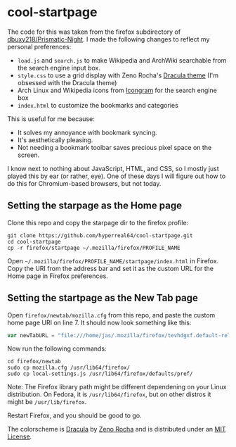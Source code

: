 # cool-startpage

The code for this was taken from the firefox subdirectory of [dbuxy218/Prismatic-Night](https://github.com/dbuxy218/Prismatic-Night). I made the following changes to reflect my personal preferences:
* `load.js` and `search.js` to make Wikipedia and ArchWiki searchable from the search engine input box. 
* `style.css` to use a grid display with Zeno Rocha's [Dracula theme](https://draculatheme.com) (I'm obsessed with the Dracula theme)
* Arch Linux and Wikipedia icons from [Icongram](https://icongr.am/) for the search engine box
* `index.html` to customize the bookmarks and categories

This is useful for me because:
* It solves my annoyance with bookmark syncing.
* It's aesthetically pleasing.
* Not needing a bookmark toolbar saves precious pixel space on the screen.

I know next to nothing about JavaScript, HTML, and CSS, so I mostly just played this by ear (or rather, eye). One of these days I will figure out how to do this for Chromium-based browsers, but not today.

## Setting the starpage as the Home page
Clone this repo and copy the starpage dir to the firefox profile:
```
git clone https://github.com/hyperreal64/cool-startpage.git
cd cool-startpage
cp -r firefox/startpage ~/.mozilla/firefox/PROFILE_NAME
```

Open `~/.mozilla/firefox/PROFILE_NAME/startpage/index.html` in Firefox. Copy the URI from the address bar and set it as the custom URL for the Home page in Firefox preferences.

## Setting the startpage as the New Tab page
Open `firefox/newtab/mozilla.cfg` from this repo, and paste the custom home page URI on line 7. It should now look something like this:
```javascript
var newTabURL = "file:///home/jas/.mozilla/firefox/tevhdgxf.default-release/startpage/index.html";
```

Now run the following commands:
```shell
cd firefox/newtab
sudo cp mozilla.cfg /usr/lib64/firefox/
sudo cp local-settings.js /usr/lib64/firefox/defaults/pref/
```

Note: The Firefox library path might be different dependening on your Linux distribution. On Fedora, it is `/usr/lib64/firefox`, but on other distros it might be `/usr/lib/firefox`.

Restart Firefox, and you should be good to go.

The colorscheme is [Dracula](https://draculatheme.com/) by [Zeno Rocha](mailto:hi@zenorocha.com) and is distributed under an [MIT License](https://zenorocha.mit-license.org/).
